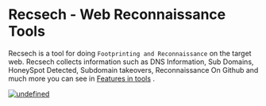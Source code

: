 # Recsech - Web Reconnaissance Tools

Recsech is a tool for doing `Footprinting and Reconnaissance` on the target web. Recsech collects information such as DNS Information, Sub Domains, HoneySpot Detected, Subdomain takeovers, Reconnaissance On Github and much more you can see in [Features in tools](https://github.com/radenvodka/Recsech#features-in-tools) .

[![undefined](https://img.shields.io/github/contributors/radenvodka/recsech.svg)](https://github.com/radenvodka/Recsech/graphs/contributors)

